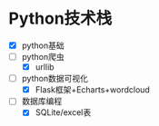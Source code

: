# Python技术栈

* [X] python基础
* [ ] python爬虫
  * [X] urllib
* [ ] python数据可视化
  * [X] Flask框架+Echarts+wordcloud
* [ ] 数据库编程
  * [X] SQLite/excel表
